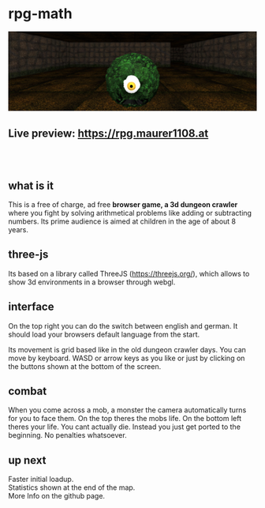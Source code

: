 # rpg-math

[![Banner](/objects/symbol/banner.jpg)](https://rpg.maurer1108.at)

**Live preview: https://rpg.maurer1108.at**
---
<br><br>
## what is it
 
This is a free of charge, ad free **browser game, a 3d dungeon crawler** where you fight by solving arithmetical problems like adding or subtracting numbers.
Its prime audience is aimed at children in the age of about 8 years.

## three-js

Its based on a library called ThreeJS (https://threejs.org/), which allows to show 3d environments in a browser through webgl.

## interface

On the top right you can do the switch between english and german.
It should load your browsers default language from the start.

Its movement is grid based like in the old dungeon crawler days.
You can move by keyboard. WASD or arrow keys as you like or just by clicking on the buttons shown at the bottom of the screen.

## combat

When you come across a mob, a monster the camera automatically turns for you to face them.
On the top theres the mobs life. On the bottom left theres your life.
You cant actually die. Instead you just get ported to the beginning. No penalties whatsoever.

## up next

Faster initial loadup. \
Statistics shown at the end of the map.\
More Info on the github page.
